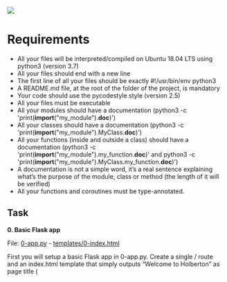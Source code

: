 ﻿![](Top.png)

# Requirements

- All your files will be interpreted/compiled on Ubuntu 18.04 LTS using python3 (version 3.7)
- All your files should end with a new line
- The first line of all your files should be exactly #!/usr/bin/env python3
- A README.md file, at the root of the folder of the project, is mandatory
- Your code should use the pycodestyle style (version 2.5)
- All your files must be executable
- All your modules should have a documentation (python3 -c 'print(__import__("my_module").__doc__)')
- All your classes should have a documentation (python3 -c 'print(__import__("my_module").MyClass.__doc__)')
- All your functions (inside and outside a class) should have a documentation (python3 -c 'print(__import__("my_module").my_function.__doc__)' and python3 -c 'print(__import__("my_module").MyClass.my_function.__doc__)')
- A documentation is not a simple word, it’s a real sentence explaining what’s the purpose of the module, class or method (the length of it will be verified)
- All your functions and coroutines must be type-annotated.


## Task

**0. Basic Flask app**

File: [0-app.py](0-app.py/) - [templates/0-index.html](templates/0-index.html/)

First you will setup a basic Flask app in 0-app.py. Create a single / route and an index.html template that simply outputs “Welcome to Holberton” as page title (<title>) and “Hello world” as header (<h1>).

**1. Basic Babel setup**

File: [1-app.py](1-app.py/) - [templates/1-index.html](templates/1-index.html/)

```sh
Install the Babel Flask extension:
```

Then instantiate the Babel object in your app. Store it in a module-level variable named babel.

In order to configure available languages in our app, you will create a Config class that has a LANGUAGES class attribute equal to ["en", "fr"].

Use Config to set Babel’s default locale ("en") and timezone ("UTC").

Use that class as config for your Flask app.

**2. Get locale from request**

File: [2-app.py](2-app.py/) - [templates/2-index.html](templates/2-index.html/)

Create a get_locale function with the babel.localeselector decorator. Use request.accept_languages to determine the best match with our supported languages.

**3. Parametrize templates**

File: [3-app.py](3-app.py/) - [templates/3-index.html](templates/3-index.html/) - [babel.cfg](babel.cfg/) - [translations/en/LC_MESSAGES/messages.po](translations/en/LC_MESSAGES/messages.po/) - [translations/fr/LC_MESSAGES/messages.po](translations/fr/LC_MESSAGES/messages.po/) - [translations/en/LC_MESSAGES/messages.mo](translations/en/LC_MESSAGES/messages.mo/) - [translations/fr/LC_MESSAGES/messages.mo](translations/fr/LC_MESSAGES/messages.mo/)

Use the _ or gettext function to parametrize your templates. Use the message IDs home_title and home_header.

Create a babel.cfg file containing

```sh
[python: **.py]
[jinja2: **/templates/**.html]
extensions=jinja2.ext.autoescape,jinja2.ext.with_
```

Then initialize your translations with

```sh
$ pybabel extract -F babel.cfg -o messages.pot .
```
and your two dictionaries with

```sh
$ pybabel init -i messages.pot -d translations -l en
$ pybabel init -i messages.pot -d translations -l fr
```

Then edit files translations/[en|fr]/LC_MESSAGES/messages.po to provide the correct value for each message ID for each language. Use the following translations:

| msgid | English | French |
| -- | -- | -- |
| home_title | "Welcome to Holberton" | "Bienvenue chez Holberton" |
| home_header | "Hello world!" | "Bonjour monde!" |

Then compile your dictionaries with

```sh
$ pybabel compile -d translations
```

Reload the home page of your app and make sure that the correct messages show up.

**4. Force locale with URL parameter**

File: [4-app.py](4-app.py/) - [templates/4-index.html](templates/4-index.html/)

In this task, you will implement a way to force a particular locale by passing the locale=fr parameter to your app’s URLs.

In your get_locale function, detect if the incoming request contains locale argument and ifs value is a supported locale, return it. If not or if the parameter is not present, resort to the previous default behavior.

Now you should be able to test different translations by visiting http://127.0.0.1:5000?locale=[fr|en].

Visiting http://127.0.0.1:5000/?locale=fr should display this level 1 heading:

![](images/pic1.png)


**5. Mock logging in**

File: [5-app.py](5-app.py/) - [templates/5-index.html](templates/5-index.html/)

Creating a user login system is outside the scope of this project. To emulate a similar behavior, copy the following user table in 5-app.py.

```sh
users = {
    1: {"name": "Balou", "locale": "fr", "timezone": "Europe/Paris"},
    2: {"name": "Beyonce", "locale": "en", "timezone": "US/Central"},
    3: {"name": "Spock", "locale": "kg", "timezone": "Vulcan"},
    4: {"name": "Teletubby", "locale": None, "timezone": "Europe/London"},
}
```
This will mock a database user table. Logging in will be mocked by passing login_as URL parameter containing the user ID to log in as.

Define a get_user function that returns a user dictionary or None if the ID cannot be found or if login_as was not passed.

Define a before_request function and use the app.before_request decorator to make it be executed before all other functions. before_request should use get_user to find a user if any, and set it as a global on flask.g.user.

In your HTML template, if a user is logged in, in a paragraph tag, display a welcome message otherwise display a default message as shown in the table below.

| msgid | English | French |
| -- | -- | -- |
| logged_in_as | "You are logged in as %(username)s." | "Vous êtes connecté en tant que %(username)s." |
| not_logged_in | "You are not logged in." | "Vous n'êtes pas connecté." |

Visiting http://127.0.0.1:5000/ in your browser should display this:

![](images/pic2.png)

Visiting http://127.0.0.1:5000/?login_as=2 in your browser should display this:

![](images/pic3.png)

**6. Use user locale**

File: [6-app.py](6-app.py/) - [templates/6-index.html](templates/6-index.html/)

Change your get_locale function to use a user’s preferred local if it is supported.

The order of priority should be

1. Locale from URL parameters
2. Locale from user settings
3. Locale from request header
4. Default locale

Test by logging in as different users

![](images/pic4.png)

**7. Infer appropriate time zone**

File: [7-app.py](7-app.py/) - [templates/7-index.html](templates/7-index.html/)

Define a get_timezone function and use the babel.timezoneselector decorator.

The logic should be the same as get_locale:

1. Find timezone parameter in URL parameters
2. Find time zone from user settings
3. Default to UTC

Before returning a URL-provided or user time zone, you must validate that it is a valid time zone. To that, use pytz.timezone and catch the pytz.exceptions.UnknownTimeZoneError exception.


**8. Display the current time**

File: [app.py](app.py/) - [templates/index.html](templates/index.html/) - [translations/en/LC_MESSAGES/messages.po](translations/en/LC_MESSAGES/messages.po/) - [translations/fr/LC_MESSAGES/messages.po](translations/fr/LC_MESSAGES/messages.po/)

Based on the inferred time zone, display the current time on the home page in the default format. For example:

Jan 21, 2020, 5:55:39 AM or 21 janv. 2020 à 05:56:28

Use the following translations

| msgid | English | French |
| -- | -- | -- |
| current_time_is | "The current time is %(current_time)s."	 | "Nous sommes le %(current_time)s." |

Displaying the time in French looks like this:

![](images/pic5.png)

Displaying the time in English looks like this:

![](images/pic6.png)
